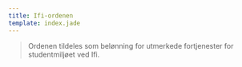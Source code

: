 ```yaml
---
title: Ifi-ordenen
template: index.jade
---
```


> Ordenen tildeles som belønning for utmerkede fortjenester for studentmiljøet ved Ifi.
